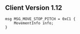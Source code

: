 ## Client Version 1.12

```rust,ignore
msg MSG_MOVE_STOP_PITCH = 0xC1 {
    MovementInfo info;    
}

```
